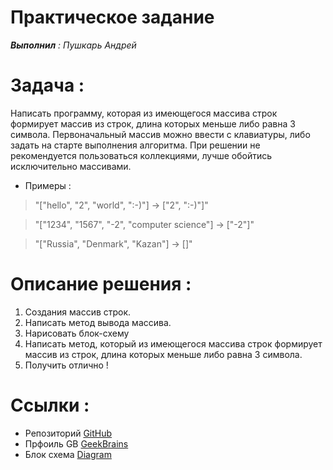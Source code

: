 # **Практическое задание**
*__Выполнил__ : Пушкарь Андрей*

# Задача :
 Написать программу, которая из имеющегося массива строк формирует массив из строк, длина которых меньше либо равна 3 символа. Первоначальный массив можно ввести с клавиатуры, либо задать на старте выполнения алгоритма. При решении не рекомендуется пользоваться коллекциями, лучше обойтись исключительно массивами.

 * Примеры :
>"["hello", "2", "world", ":-)"] -> ["2", ":-)"]"

>"["1234", "1567", "-2", "computer science"] -> ["-2"]"

>"["Russia", "Denmark", "Kazan"] -> []"


# Описание решения :
 1. Cоздания массив строк.
 2. Написать метод вывода массива.
 3. Нарисовать блок-схему
 4. Написать метод, который из имеющегося массива строк формирует массив из строк, длина которых меньше либо равна 3 символа.
 5. Получить отлично !

 # Ссылки :

* Репозиторий [GitHub](https://github.com/Andr3wBro/PracticalTask)
* Прфоиль GB [GeekBrains](https://gb.ru/users/7468431)
* Блок схема [Diagram](https://github.com/Andr3wBro/PracticalTask/blob/main/MainTask.drawio.png)
